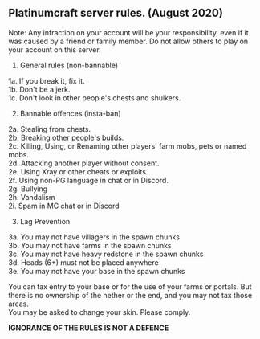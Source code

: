 ## **Platinumcraft server rules. (August 2020)**

Note: 
Any infraction on your account will be your responsibility, even if it was caused by a friend or family member. Do not allow others to play on your account on this server.

1. General rules (non-bannable)

1a. If you break it, fix it.  
1b. Don't be a jerk.  
1c. Don't look in other people's chests and shulkers.  

2. Bannable offences (insta-ban)

2a. Stealing from chests.  
2b. Breaking other people's builds.  
2c. Killing, Using, or Renaming other players' farm mobs, pets or named mobs.  
2d. Attacking another player without consent.  
2e. Using Xray or other cheats or exploits.  
2f. Using non-PG language in chat or in Discord.  
2g. Bullying  
2h. Vandalism  
2i. Spam in MC chat or in Discord 

3. Lag Prevention

3a. You may not have villagers in the spawn chunks  
3b. You may not have farms in the spawn chunks  
3c. You may not have heavy redstone in the spawn chunks  
3d. Heads (6+) must not be placed anywhere  
3e. You may not have your base in the spawn chunks  

You can tax entry to your base or for the use of your farms or portals. But there is no ownership of the nether or the end, and you may not tax those areas.  
You may be asked to change your skin. Please comply.  

**IGNORANCE OF THE RULES IS NOT A DEFENCE**